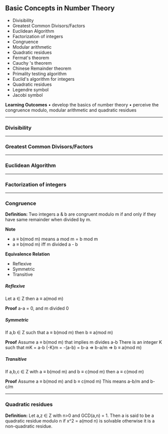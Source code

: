 ## Basic Concepts in Number Theory
- Divisibility
- Greatest Common Divisors/Factors
- Euclidean Algorithm
- Factorization of integers
- Congruence
- Modular arithmetic
- Quadratic residues
- Fermat's theorem
- Cauchy 's theorem
- Chinese Remainder theorem
- Primality testing algorithm
- Euclid's algorithm for integers
- Quadratic residues
- Legendre symbol
- Jacobi symbol  

__Learning Outcomes__ 
• develop the basics of number theory
• perceive the congruence modulo, modular arithmetic and quadratic residues

---

### Divisibility



---
### Greatest Common Divisors/Factors


---
### Euclidean Algorithm

---
### Factorization of integers

---
### Congruence
__Definition:__  Two integers a & b are congruent modulo m if and only if they have same remainder when divided by m.

__Note__ 
- a ≡ b(mod m) means a mod m = b mod m
- a ≡ b(mod m) iff m divided a - b 

__Equivalence Relation__
- Reflexive
- Symmetric
- Transitive

##### Reflexive
Let a ∈ Z then a ≡ a(mod m)

__Proof__
a-a = 0, and m divided 0

##### Symmetric
If a,b ∈ Z such that a ≡ b(mod m) then b ≡ a(mod m)

__Proof__
Assume a ≡ b(mod m) that implies m divides a-b
There is an integer K such that mK = a-b
(-K)m = -(a-b) = b-a 
=> b-a/m => b ≡ a(mod m)

##### Transitive
If a,b,c ∈ Z with a ≡ b(mod m) and b ≡ c(mod m) then a ≡ c(mod m)

__Proof__
Assume a ≡ b(mod m) and b ≡ c(mod m)
This means a-b/m and b-c/m


---
### Quadratic residues

__Definition:__ Let a,z ∈ Z with n>0 and GCD(a,n) = 1. Then a is said to be a quadratic residue modulo n if x^2 = a(mod n) is solvable otherwise it is a non-quadratic residue.